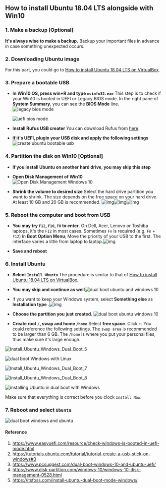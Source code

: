 ## How to install Ubuntu 18.04 LTS alongside with Win10

### 1. Make a backup [Optional]

**It's always wise to make a backup.** Backup your important files in advance in case something unexpected occurs.



### 2. Downloading Ubuntu image

For this part, you could go to [How to install Ubuntu 18.04 LTS on VirtualBox](https://github.com/ve280/tutorials/blob/master/ubuntu_installation_virtualbox.md).



### 3. Prepare a bootable USB

- **In Win10 OS, press win+R and type `msinfo32.exe`** This step is to check if your Win10 is booted in UEFI or Legacy BIOS mode. In the right pane of **System Summary**, you can see the **BIOS Mode** line. ![legacy bios mode](https://www.easyuefi.com/images/resource/msinfo32-legacy-bios-mode.png)

  ![uefi bios mode](https://www.easyuefi.com/images/resource/msinfo32-uefi-bios-mode.png)

- **Install Rufus USB creater** You can download Rufus from [here](https://rufus.akeo.ie/).
- **If it's UEFI, plugin your USB disk and apply the following settings**![create ubuntu bootable usb](https://www.pcsuggest.com/wp-content/uploads/2017/09/rufus_create_bootable_USB.png)



### 4. Partition the disk on Win10 [Optional]

- **If you install Ubuntu on another hard drive, you may skip this step**
- **Open Disk Management of  Win10**![Open Disk Management Windows 10](https://www.disk-partition.com/windows-10/images/windows-10-disk-management/open-disk-management-windows-10.jpg)

- **Shrink the volume to desired size** Select the hard drive partition you want to shrink. The size depends on the free space on your hard drive. At least 10 GB and 20 GB is recommended. ![img](https://www.pcsuggest.com/wp-content/uploads/2017/09/disk_management_1.png)![img](https://www.pcsuggest.com/wp-content/uploads/2017/09/disk_management_2.png)![img](https://www.pcsuggest.com/wp-content/uploads/2017/09/disk_management_3.png)



### 5. Reboot the computer and boot from USB

- **You may try `F12`, `F10`, `F8` to enter**. On Dell, Acer, Lenovo or Toshiba laptops, it's the `F12` in most cases. Sometimes `Fn` is required (e.g. `Fn` + `F12`) In **Boot Option Menu**, Move the priority of your USB to the first. The interface varies a little from laptop to laptop.![img](https://www.pcsuggest.com/wp-content/uploads/2017/09/ubuntu_UEFI_boot_menu.jpg)

- **Save and reboot**



### 6. Install Ubuntu

- **Select `Install Ubuntu`** The procedure is similar to that of [How to install Ubuntu 18.04 LTS on VirtualBox](https://github.com/ve280/tutorials/blob/master/ubuntu_installation_virtualbox.md). 
- **You may skip and continue as well**![dual boot ubuntu and windows 10](https://www.pcsuggest.com/wp-content/uploads/2017/09/install_ubuntu_3.png)
- If you want to keep your Windows system, select **Something else** as **Installation type** .![img](https://www.pcsuggest.com/wp-content/uploads/2017/09/install_ubuntu_4.png)

- **Choose the partition you just created.**  ![dual boot ubuntu windows 10](https://www.pcsuggest.com/wp-content/uploads/2017/09/install_ubuntu_5.png)

- **Create root `/`, swap and home `/home`** Select **free space**. Click `+`. You could reference the following settings. The `swap area` is recommended to be larger than 6 GB. The `/home` is where you put your personal files, thus make sure it's large enough.

![Install_Ubuntu_Windows_Dual_Boot_5](https://i1.wp.com/itsfoss.com/wp-content/uploads/2014/03/Install_Ubuntu_Windows_Dual_Boot_5.jpeg?resize=627%2C511&ssl=1)

![dual boot Windows with Linux](https://i1.wp.com/itsfoss.com/wp-content/uploads/2014/03/Install_Ubuntu_Windows_Dual_Boot_6.jpeg?resize=625%2C511&ssl=1)

![Install_Ubuntu_Windows_Dual_Boot_7](https://i0.wp.com/itsfoss.com/wp-content/uploads/2014/03/Install_Ubuntu_Windows_Dual_Boot_7.jpeg?resize=625%2C513&ssl=1)

![Install_Ubuntu_Windows_Dual_Boot_8](https://i0.wp.com/itsfoss.com/wp-content/uploads/2014/03/Install_Ubuntu_Windows_Dual_Boot_8.jpeg?resize=627%2C512&ssl=1)

![installing Ubuntu in dual boot with Windows](https://i0.wp.com/itsfoss.com/wp-content/uploads/2014/03/Install_Ubuntu_Windows_Dual_Boot_9.jpeg?resize=628%2C511&ssl=1)

Make sure that everything is correct before you clock `Install Now`.



### 7. Reboot and select `Ubuntu`

![dual boot windows and ubuntu](https://www.pcsuggest.com/wp-content/uploads/2017/09/ubuntu_dual_boot_grub_menu.jpg)



#### Reference

1. <https://www.easyuefi.com/resource/check-windows-is-booted-in-uefi-mode.html>
2. <https://tutorials.ubuntu.com/tutorial/tutorial-create-a-usb-stick-on-windows#3>
3. <https://www.pcsuggest.com/dual-boot-windows-10-and-ubuntu-uefi/>
4. <https://www.disk-partition.com/windows-10/windows-10-disk-management-0528.html>
5. <https://itsfoss.com/install-ubuntu-dual-boot-mode-windows/>